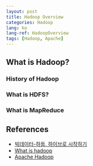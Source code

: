 ```yaml
---
layout: post
title: Hadoop Overview
categories: Hadoop
lang: ko
lang-ref: HadoopOverview
tags: [Hadoop, Apache]
---
```


## What is Hadoop?

### History of Hadoop

### What is HDFS?

### What is MapReduce

## References

- [빅데이터-하둡, 하이브로 시작하기](https://wikidocs.net/22654)
- [What is hadoop](https://www.databricks.com/kr/glossary/hadoop)
- [Apache Hadoop](https://hadoop.apache.org/)
